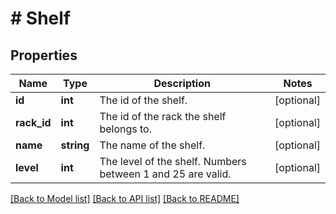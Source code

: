 # # Shelf

## Properties

Name | Type | Description | Notes
------------ | ------------- | ------------- | -------------
**id** | **int** | The id of the shelf. | [optional] 
**rack_id** | **int** | The id of the rack the shelf belongs to. | [optional] 
**name** | **string** | The name of the shelf. | [optional] 
**level** | **int** | The level of the shelf. Numbers between 1 and 25 are valid. | [optional] 

[[Back to Model list]](../../README.md#documentation-for-models) [[Back to API list]](../../README.md#documentation-for-api-endpoints) [[Back to README]](../../README.md)


